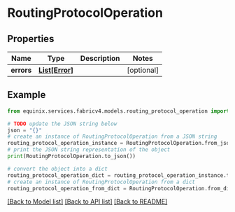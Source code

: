 # RoutingProtocolOperation


## Properties

Name | Type | Description | Notes
------------ | ------------- | ------------- | -------------
**errors** | [**List[Error]**](Error.md) |  | [optional] 

## Example

```python
from equinix.services.fabricv4.models.routing_protocol_operation import RoutingProtocolOperation

# TODO update the JSON string below
json = "{}"
# create an instance of RoutingProtocolOperation from a JSON string
routing_protocol_operation_instance = RoutingProtocolOperation.from_json(json)
# print the JSON string representation of the object
print(RoutingProtocolOperation.to_json())

# convert the object into a dict
routing_protocol_operation_dict = routing_protocol_operation_instance.to_dict()
# create an instance of RoutingProtocolOperation from a dict
routing_protocol_operation_from_dict = RoutingProtocolOperation.from_dict(routing_protocol_operation_dict)
```
[[Back to Model list]](../README.md#documentation-for-models) [[Back to API list]](../README.md#documentation-for-api-endpoints) [[Back to README]](../README.md)


